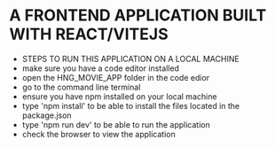 # A FRONTEND APPLICATION BUILT WITH REACT/VITEJS

* STEPS TO RUN THIS APPLICATION ON A LOCAL MACHINE
* make sure you have a code editor installed
* open the HNG_MOVIE_APP folder in the code edior
* go to the command line terminal
* ensure you have npm installed on your local machine
* type 'npm install' to be able to install the files located in the package.json
* type 'npm run dev' to be able to run the application
* check the browser to view the application

